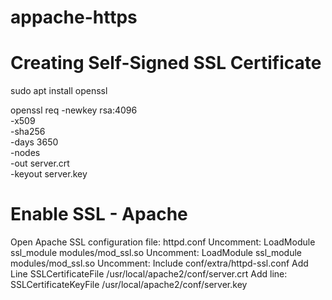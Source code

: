 # appache-https

# Creating Self-Signed SSL Certificate

sudo apt install openssl

openssl req -newkey rsa:4096 \
            -x509 \
            -sha256 \
            -days 3650 \
            -nodes \
            -out server.crt \
            -keyout server.key
            
# Enable SSL - Apache

Open Apache SSL configuration file: httpd.conf
Uncomment: LoadModule ssl_module modules/mod_ssl.so
Uncomment: LoadModule ssl_module modules/mod_ssl.so
Uncomment: Include conf/extra/httpd-ssl.conf
Add Line SSLCertificateFile     /usr/local/apache2/conf/server.crt
Add line: SSLCertificateKeyFile  /usr/local/apache2/conf/server.key

